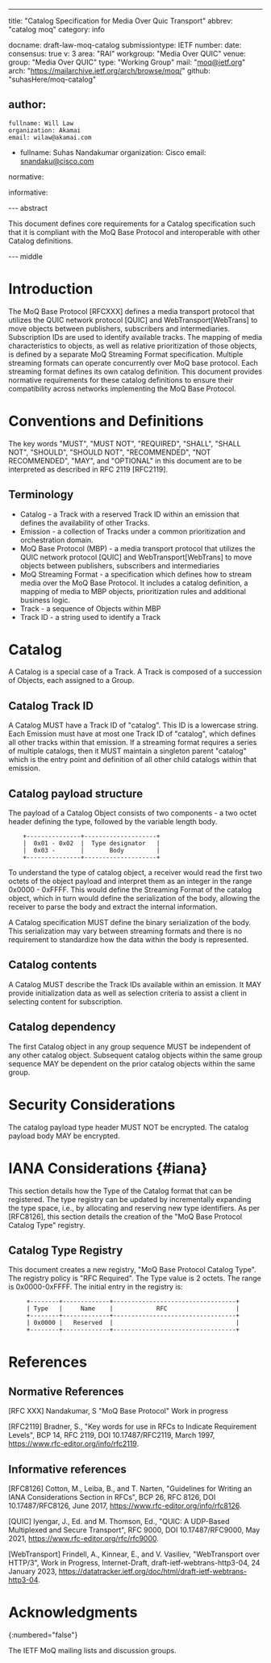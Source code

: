 ---
title: "Catalog Specification for Media Over Quic Transport"
abbrev: "catalog moq"
category: info

docname: draft-law-moq-catalog
submissiontype: IETF
number:
date:
consensus: true
v: 3
area: "RAI"
workgroup: "Media Over QUIC"
venue:
  group: "Media Over QUIC"
  type: "Working Group"
  mail: "moq@ietf.org"
  arch: "https://mailarchive.ietf.org/arch/browse/moq/"
  github: "suhasHere/moq-catalog"

author:
 -
    fullname: Will Law
    organization: Akamai
    email: wilaw@akamai.com
 -
    fullname: Suhas Nandakumar
    organization: Cisco
    email: snandaku@cisco.com

normative:

informative:


--- abstract

This document defines core requirements for a Catalog specification such that it is compliant with the MoQ Base Protocol and interoperable with other Catalog definitions.

--- middle

# Introduction

The MoQ Base Protocol [RFCXXX] defines a media transport protocol that utilizes the QUIC network protocol [QUIC] and WebTransport[WebTrans] to move objects between publishers, subscribers and intermediaries. Subscription IDs are used to identify available tracks.  The mapping of media characteristics to objects, as well as relative prioritization of those objects, is defined by a separate MoQ Streaming Format specification. Multiple streaming formats can operate concurrently over MoQ base protocol. Each streaming format defines its own catalog definition. This document provides normative requirements for these catalog definitions to ensure their compatibility across networks implementing the MoQ Base Protocol.

# Conventions and Definitions

The key words "MUST", "MUST NOT", "REQUIRED", "SHALL", "SHALL NOT", "SHOULD", "SHOULD NOT", "RECOMMENDED", "NOT RECOMMENDED", "MAY", and "OPTIONAL" in this document are to be interpreted as described in RFC 2119 [RFC2119].

## Terminology

 - Catalog - a Track with a reserved Track ID within an emission that defines the availability of other Tracks.
 - Emission - a collection of Tracks under a common prioritization and orchestration domain.
 - MoQ Base Protocol (MBP) - a media transport protocol that utilizes the QUIC network protocol [QUIC] and WebTransport[WebTrans] to move objects between publishers, subscribers and intermediaries
 - MoQ Streaming Format - a specification which defines how to stream media over the MoQ Base Protocol. It includes a catalog definition, a mapping of media to MBP objects, prioritization rules and additional business logic.
 - Track - a sequence of Objects within MBP
 - Track ID - a string used to identify a Track

# Catalog

A Catalog is a special case of a Track. A Track is composed of a succession of Objects, each assigned to a Group.

## Catalog Track ID

A Catalog MUST have a Track ID of "catalog". This ID is a lowercase string. Each Emission must have at most one Track ID of "catalog", which defines all other tracks within that emission.  If a streaming format requires a series of multiple catalogs, then it MUST maintain a singleton parent "catalog" which is the entry point and definition of all other child catalogs within that emission.

## Catalog payload structure

The payload of a Catalog Object consists of two components - a two octet header defining the type, followed by the variable length body.

        +---------------+--------------------+
        |  0x01 - 0x02  |  Type designator   |
        |  0x03 -       |       Body         |
        +---------------+--------------------+

To understand the type of catalog object, a receiver would read the first two octets of the object payload and interpret them as an integer in the range  0x0000 - 0xFFFF. This would define the Streaming Format of the catalog object, which in turn would define the serialization of the body, allowing the receiver to parse the body and extract the internal information.

A Catalog specification MUST define the binary serialization of the body. This serialization may vary between streaming formats and there is no requirement to standardize how the data within the body is represented.

## Catalog contents

A Catalog MUST describe the Track IDs available within an emission. It MAY provide initialization data as well as selection criteria to assist a client in selecting content for subscription.

## Catalog dependency

The first Catalog object in any group sequence MUST be independent of any other catalog object. Subsequent catalog objects within the same group sequence MAY be dependent on the prior catalog objects within the same group.


# Security Considerations

The catalog payload type header MUST NOT be encrypted. The catalog payload body MAY be encrypted.

# IANA Considerations {#iana}

This section details how the Type of the Catalog format that can be registered.  The type registry can be updated by incrementally expanding the type space, i.e., by allocating and reserving new type identifiers.  As per [RFC8126], this section details the creation of the "MoQ Base Protocol Catalog Type" registry.

## Catalog Type Registry

This document creates a new registry, "MoQ Base Protocol Catalog Type".  The registry policy is "RFC Required".  The Type value is 2 octets.  The range is 0x0000-0xFFFF. The initial entry in the registry is:

         +--------+-------------+----------------------------------+
         | Type   |     Name    |            RFC                   |
         +--------+-------------+----------------------------------+
         | 0x0000 |   Reserved  |                                  |
         +--------+-------------+----------------------------------+

# References

## Normative References

  [RFC XXX]   Nandakumar, S "MoQ Base Protocol"
              Work in progress

  [RFC2119]  Bradner, S., "Key words for use in RFCs to Indicate
             Requirement Levels", BCP 14, RFC 2119,
             DOI 10.17487/RFC2119, March 1997,
             <https://www.rfc-editor.org/info/rfc2119>.

## Informative references

  [RFC8126]  Cotton, M., Leiba, B., and T. Narten, "Guidelines for
             Writing an IANA Considerations Section in RFCs", BCP 26,
             RFC 8126, DOI 10.17487/RFC8126, June 2017,
             <https://www.rfc-editor.org/info/rfc8126>.

  [QUIC]    Iyengar, J., Ed. and M. Thomson, Ed., "QUIC: A UDP-Based Multiplexed and Secure Transport",
            RFC 9000, DOI 10.17487/RFC9000, May 2021,
            <https://www.rfc-editor.org/rfc/rfc9000>.

  [WebTransport]    Frindell, A., Kinnear, E., and V. Vasiliev, "WebTransport over HTTP/3",
                    Work in Progress, Internet-Draft, draft-ietf-webtrans-http3-04, 24 January 2023,
                    <https://datatracker.ietf.org/doc/html/draft-ietf-webtrans-http3-04>.

# Acknowledgments
{:numbered="false"}

The IETF MoQ mailing lists and discussion groups.
